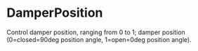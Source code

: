 DamperPosition
==============

Control damper position, ranging from 0 to 1; damper position (0=closed=90deg position angle, 1=open=0deg position angle).
